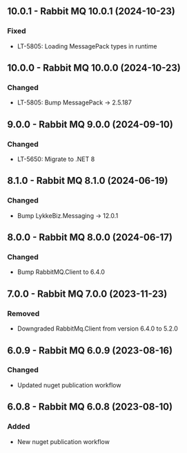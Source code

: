 ## 10.0.1 - Rabbit MQ 10.0.1 (2024-10-23)

### Fixed
- LT-5805: Loading MessagePack types in runtime

## 10.0.0 - Rabbit MQ 10.0.0 (2024-10-23)

### Changed
- LT-5805: Bump MessagePack -> 2.5.187

## 9.0.0 - Rabbit MQ 9.0.0 (2024-09-10)

### Changed
- LT-5650: Migrate to .NET 8

## 8.1.0 - Rabbit MQ 8.1.0 (2024-06-19)

### Changed 
- Bump LykkeBiz.Messaging -> 12.0.1

## 8.0.0 - Rabbit MQ 8.0.0 (2024-06-17)

### Changed
- Bump RabbitMQ.Client to 6.4.0 

## 7.0.0 - Rabbit MQ 7.0.0 (2023-11-23)

### Removed
- Downgraded RabbitMq.Client from version 6.4.0 to 5.2.0

## 6.0.9 - Rabbit MQ 6.0.9 (2023-08-16)

### Changed
- Updated nuget publication workflow

## 6.0.8 - Rabbit MQ 6.0.8 (2023-08-10)

### Added
- New nuget publication workflow
